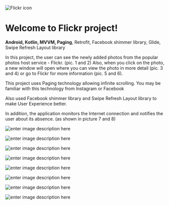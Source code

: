 ﻿![Flickr icon](https://github.com/PavelMaltsev20/Flickr/blob/master/Images/flickr.png?raw=true)


# Welcome to Flickr project!

**Android, Kotlin, MVVM, Paging**, Retrofit, Facebook shimmer library, Glide, Swipe Refresh Layout library

In this project, the user can see the newly added photos from the popular photos host service - Flickr. (pic. 1 and 2)
Also, when you click on the photo, a new window will open where you can view the photo in more detail (pic. 3 and 4) or go to Flickr for more information (pic. 5 and 6).

This project uses Paging technology allowing infinite scrolling.
You may be familiar with this technology from Instagram or Facebook

Also used Facebook shimmer library and Swipe Refresh Layout library to make User Experience better.

In addition, the application monitors the Internet connection and notifies the user about its absence. (as shown in picture 7 and 8)


![enter image description here](https://raw.githubusercontent.com/PavelMaltsev20/Flickr/master/Images/1.png)



![enter image description here](https://raw.githubusercontent.com/PavelMaltsev20/Flickr/master/Images/2.png)


![enter image description here](https://raw.githubusercontent.com/PavelMaltsev20/Flickr/master/Images/3.png)


![enter image description here](https://raw.githubusercontent.com/PavelMaltsev20/Flickr/master/Images/4.png)

![enter image description here](https://raw.githubusercontent.com/PavelMaltsev20/Flickr/master/Images/5.png)


![enter image description here](https://raw.githubusercontent.com/PavelMaltsev20/Flickr/master/Images/6.png)

![enter image description here](https://raw.githubusercontent.com/PavelMaltsev20/Flickr/master/Images/7.png)


![enter image description here](https://raw.githubusercontent.com/PavelMaltsev20/Flickr/master/Images/8.png)
